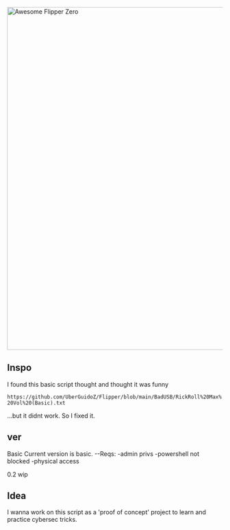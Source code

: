 <img src="https://github.com/2alf/DuckyMaxVol/assets/113948114/12f11ae9-ec1f-4202-a790-95973b6037f8" width="800px" align="center" alt="Awesome Flipper Zero" title="Awesome Flipper Zero">


## Inspo 
I found this basic script thought and thought it was funny

```https://github.com/UberGuidoZ/Flipper/blob/main/BadUSB/RickRoll%20Max%20Vol%20(Basic).txt```

...but it didnt work. So I fixed it.

## ver
Basic
  Current version is basic.
    --Reqs:
        -admin privs
        -powershell not blocked
        -physical access 

0.2
  wip

## Idea
 I wanna work on this script as a 'proof of concept' project to learn and practice cybersec tricks.

